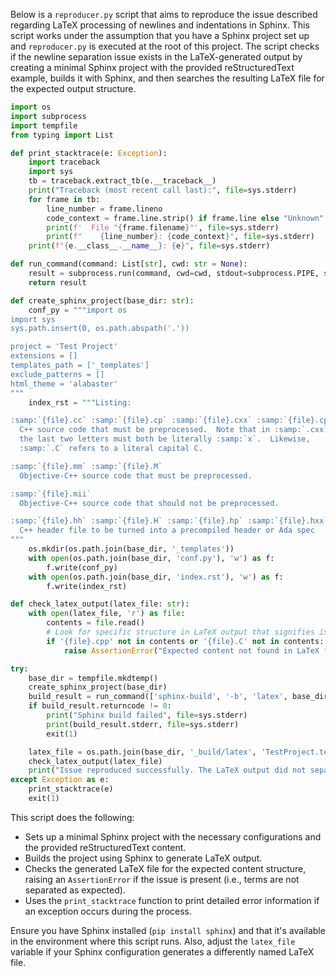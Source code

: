 Below is a `reproducer.py` script that aims to reproduce the issue described regarding LaTeX processing of newlines and indentations in Sphinx. This script works under the assumption that you have a Sphinx project set up and `reproducer.py` is executed at the root of this project. The script checks if the newline separation issue exists in the LaTeX-generated output by creating a minimal Sphinx project with the provided reStructuredText example, builds it with Sphinx, and then searches the resulting LaTeX file for the expected output structure.

```python
import os
import subprocess
import tempfile
from typing import List

def print_stacktrace(e: Exception):
    import traceback
    import sys
    tb = traceback.extract_tb(e.__traceback__)
    print("Traceback (most recent call last):", file=sys.stderr)
    for frame in tb:
        line_number = frame.lineno
        code_context = frame.line.strip() if frame.line else "Unknown"
        print(f'  File "{frame.filename}"', file=sys.stderr)
        print(f"    {line_number}: {code_context}", file=sys.stderr)
    print(f"{e.__class__.__name__}: {e}", file=sys.stderr)

def run_command(command: List[str], cwd: str = None):
    result = subprocess.run(command, cwd=cwd, stdout=subprocess.PIPE, stderr=subprocess.PIPE, text=True)
    return result

def create_sphinx_project(base_dir: str):
    conf_py = """import os
import sys
sys.path.insert(0, os.path.abspath('.'))

project = 'Test Project'
extensions = []
templates_path = ['_templates']
exclude_patterns = []
html_theme = 'alabaster'
"""
    index_rst = """Listing:

:samp:`{file}.cc` :samp:`{file}.cp` :samp:`{file}.cxx` :samp:`{file}.cpp` :samp:`{file}.CPP` :samp:`{file}.c++` :samp:`{file}.C`
  C++ source code that must be preprocessed.  Note that in :samp:`.cxx`,
  the last two letters must both be literally :samp:`x`.  Likewise,
  :samp:`.C` refers to a literal capital C.

:samp:`{file}.mm` :samp:`{file}.M`
  Objective-C++ source code that must be preprocessed.

:samp:`{file}.mii`
  Objective-C++ source code that should not be preprocessed.

:samp:`{file}.hh` :samp:`{file}.H` :samp:`{file}.hp` :samp:`{file}.hxx` :samp:`{file}.hpp` :samp:`{file}.HPP` :samp:`{file}.h++` :samp:`{file}.tcc`
  C++ header file to be turned into a precompiled header or Ada spec
"""
    os.mkdir(os.path.join(base_dir, '_templates'))
    with open(os.path.join(base_dir, 'conf.py'), 'w') as f:
        f.write(conf_py)
    with open(os.path.join(base_dir, 'index.rst'), 'w') as f:
        f.write(index_rst)

def check_latex_output(latex_file: str):
    with open(latex_file, 'r') as file:
        contents = file.read()
        # Look for specific structure in LaTeX output that signifies issue presence
        if '{file}.cpp' not in contents or '{file}.C' not in contents:
            raise AssertionError("Expected content not found in LaTeX file")

try:
    base_dir = tempfile.mkdtemp()
    create_sphinx_project(base_dir)
    build_result = run_command(['sphinx-build', '-b', 'latex', base_dir, os.path.join(base_dir, '_build/latex')])
    if build_result.returncode != 0:
        print("Sphinx build failed", file=sys.stderr)
        print(build_result.stderr, file=sys.stderr)
        exit(1)

    latex_file = os.path.join(base_dir, '_build/latex', 'TestProject.tex')
    check_latex_output(latex_file)
    print("Issue reproduced successfully. The LaTeX output did not separate terms with a newline.")
except Exception as e:
    print_stacktrace(e)
    exit(1)
```

This script does the following:
- Sets up a minimal Sphinx project with the necessary configurations and the provided reStructuredText content.
- Builds the project using Sphinx to generate LaTeX output.
- Checks the generated LaTeX file for the expected content structure, raising an `AssertionError` if the issue is present (i.e., terms are not separated as expected).
- Uses the `print_stacktrace` function to print detailed error information if an exception occurs during the process.

Ensure you have Sphinx installed (`pip install sphinx`) and that it's available in the environment where this script runs. Also, adjust the `latex_file` variable if your Sphinx configuration generates a differently named LaTeX file.